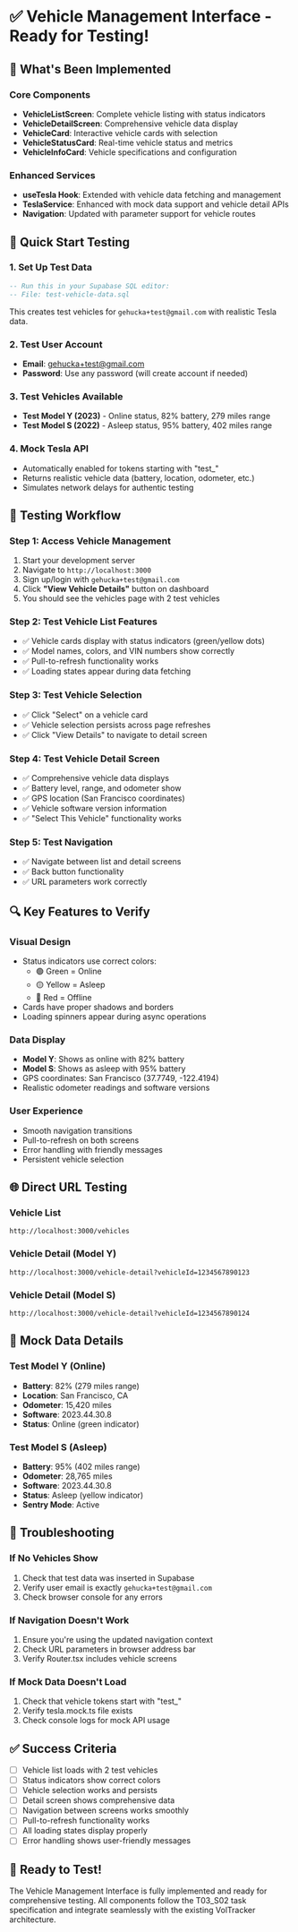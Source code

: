 # ✅ Vehicle Management Interface - Ready for Testing!

## 🎯 What's Been Implemented

### Core Components
- **VehicleListScreen**: Complete vehicle listing with status indicators
- **VehicleDetailScreen**: Comprehensive vehicle data display  
- **VehicleCard**: Interactive vehicle cards with selection
- **VehicleStatusCard**: Real-time vehicle status and metrics
- **VehicleInfoCard**: Vehicle specifications and configuration

### Enhanced Services
- **useTesla Hook**: Extended with vehicle data fetching and management
- **TeslaService**: Enhanced with mock data support and vehicle detail APIs
- **Navigation**: Updated with parameter support for vehicle routes

## 🚀 Quick Start Testing

### 1. Set Up Test Data
```sql
-- Run this in your Supabase SQL editor:
-- File: test-vehicle-data.sql
```
This creates test vehicles for `gehucka+test@gmail.com` with realistic Tesla data.

### 2. Test User Account
- **Email**: gehucka+test@gmail.com
- **Password**: Use any password (will create account if needed)

### 3. Test Vehicles Available
- **Test Model Y (2023)** - Online status, 82% battery, 279 miles range
- **Test Model S (2022)** - Asleep status, 95% battery, 402 miles range

### 4. Mock Tesla API
- Automatically enabled for tokens starting with "test_"
- Returns realistic vehicle data (battery, location, odometer, etc.)
- Simulates network delays for authentic testing

## 🧪 Testing Workflow

### Step 1: Access Vehicle Management
1. Start your development server
2. Navigate to `http://localhost:3000`
3. Sign up/login with `gehucka+test@gmail.com`
4. Click **"View Vehicle Details"** button on dashboard
5. You should see the vehicles page with 2 test vehicles

### Step 2: Test Vehicle List Features
- ✅ Vehicle cards display with status indicators (green/yellow dots)
- ✅ Model names, colors, and VIN numbers show correctly
- ✅ Pull-to-refresh functionality works
- ✅ Loading states appear during data fetching

### Step 3: Test Vehicle Selection
- ✅ Click "Select" on a vehicle card
- ✅ Vehicle selection persists across page refreshes
- ✅ Click "View Details" to navigate to detail screen

### Step 4: Test Vehicle Detail Screen
- ✅ Comprehensive vehicle data displays
- ✅ Battery level, range, and odometer show
- ✅ GPS location (San Francisco coordinates)
- ✅ Vehicle software version information
- ✅ "Select This Vehicle" functionality works

### Step 5: Test Navigation
- ✅ Navigate between list and detail screens
- ✅ Back button functionality
- ✅ URL parameters work correctly

## 🔍 Key Features to Verify

### Visual Design
- Status indicators use correct colors:
  - 🟢 Green = Online
  - 🟡 Yellow = Asleep  
  - 🔴 Red = Offline
- Cards have proper shadows and borders
- Loading spinners appear during async operations

### Data Display
- **Model Y**: Shows as online with 82% battery
- **Model S**: Shows as asleep with 95% battery
- GPS coordinates: San Francisco (37.7749, -122.4194)
- Realistic odometer readings and software versions

### User Experience
- Smooth navigation transitions
- Pull-to-refresh on both screens
- Error handling with friendly messages
- Persistent vehicle selection

## 🌐 Direct URL Testing

### Vehicle List
```
http://localhost:3000/vehicles
```

### Vehicle Detail (Model Y)
```
http://localhost:3000/vehicle-detail?vehicleId=1234567890123
```

### Vehicle Detail (Model S)
```
http://localhost:3000/vehicle-detail?vehicleId=1234567890124
```

## 📱 Mock Data Details

### Test Model Y (Online)
- **Battery**: 82% (279 miles range)
- **Location**: San Francisco, CA
- **Odometer**: 15,420 miles
- **Software**: 2023.44.30.8
- **Status**: Online (green indicator)

### Test Model S (Asleep)
- **Battery**: 95% (402 miles range)  
- **Odometer**: 28,765 miles
- **Software**: 2023.44.30.8
- **Status**: Asleep (yellow indicator)
- **Sentry Mode**: Active

## 🐛 Troubleshooting

### If No Vehicles Show
1. Check that test data was inserted in Supabase
2. Verify user email is exactly `gehucka+test@gmail.com`
3. Check browser console for any errors

### If Navigation Doesn't Work
1. Ensure you're using the updated navigation context
2. Check URL parameters in browser address bar
3. Verify Router.tsx includes vehicle screens

### If Mock Data Doesn't Load
1. Check that vehicle tokens start with "test_"
2. Verify tesla.mock.ts file exists
3. Check console logs for mock API usage

## ✅ Success Criteria

- [ ] Vehicle list loads with 2 test vehicles
- [ ] Status indicators show correct colors
- [ ] Vehicle selection works and persists
- [ ] Detail screen shows comprehensive data
- [ ] Navigation between screens works smoothly
- [ ] Pull-to-refresh functionality works
- [ ] All loading states display properly
- [ ] Error handling shows user-friendly messages

## 🎉 Ready to Test!

The Vehicle Management Interface is fully implemented and ready for comprehensive testing. All components follow the T03_S02 task specification and integrate seamlessly with the existing VolTracker architecture.